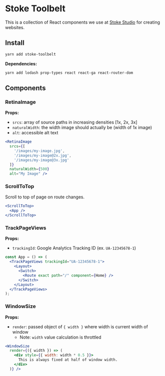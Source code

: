 # Stoke Toolbelt

This is a collection of React components we use at [Stoke Studio](https://stokestudio.com) for creating websites.

## Install

```bash
yarn add stoke-toolbelt
```

**Dependencies:**
```bash
yarn add lodash prop-types react react-ga react-router-dom
```

## Components

### RetinaImage

**Props:**
- `srcs`: array of source paths in increasing densities [1x, 2x, 3x]
- `naturalWidth`: the width image should actually be (width of 1x image)
- `alt`: accessible alt text

```jsx
<RetinaImage
  srcs={[
    '/images/my-image.jpg',
    '/images/my-image@2x.jpg',
    '/images/my-image@3x.jpg'
  ]}
  naturalWidth={500}
  alt="My Image" />
```

### ScrollToTop
Scroll to top of page on route changes.

```jsx
<ScrollToTop>
  <App />
</ScrollToTop>
```

### TrackPageViews

**Props:**
- `trackingId`: Google Analytics Tracking ID (ex. `UA-12345678-1`)

```jsx
const App = () => (
  <TrackPageViews trackingId="UA-12345678-1">
    <Layout>
      <Switch>
        <Route exact path="/" component={Home} />
      </Switch>
    </Layout>
  </TrackPageViews>
);
```

### WindowSize

**Props:**
- `render`: passed object of `{ width }` where width is current width of window
  - Note: `width` value calculation is throttled

```jsx
<WindowSize
  render={({ width }) => (
    <div style={{ width: width * 0.5 }}>
      This is always fixed at half of window width.
    </div>
  )} />
```
